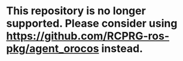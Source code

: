 This repository is no longer supported. Please consider using https://github.com/RCPRG-ros-pkg/agent_orocos instead.
=========

